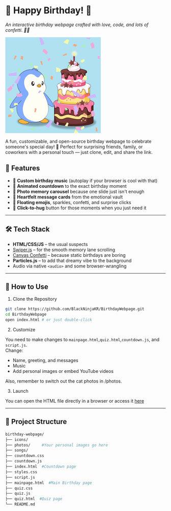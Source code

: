 # 🎂 Happy Birthday! 🎈

_An interactive birthday webpage crafted with love, code, and lots of confetti. 🎉🎉_

![Banner](icons/cake.gif)

A fun, customizable, and open-source birthday webpage to celebrate someone's special day! 🎂
Perfect for surprising friends, family, or coworkers with a personal touch — just clone, edit, and share the link.

## 🧁 Features

- 🎵 **Custom birthday music** (autoplay if your browser is cool with that)
- 🎉 **Animated countdown** to the exact birthday moment
- 📸 **Photo memory carousel** because one slide just isn't enough
- 💬 **Heartfelt message cards** from the emotional vault
- 🎈 **Floating emojis**, sparkles, confetti, and surprise clicks
- 💖 **Click-to-hug** button for those moments when you just need it

---
## 🛠️ Tech Stack

- **HTML/CSS/JS** – the usual suspects
- [Swiper.js](https://swiperjs.com/) – for the smooth memory lane scrolling
- [Canvas Confetti](https://github.com/catdad/canvas-confetti) – because static birthdays are boring
- **Particles.js** – to add that dreamy vibe to the background
- Audio via native `<audio>` and some browser-wrangling

---

## 🚀 How to Use

1. Clone the Repository

```bash
git clone https://github.com/BlackNinjaKR/BirthdayWebpage.git
cd BirthdayWebpage
open index.html # or just double-click
```

2. Customize

You need to make changes to `mainpage.html`,`quiz.html`,`countdown.js`, and `script.js`.  
Change:  
  
- Name, greeting, and messages  
- Music
- Add personal images or embed YouTube videos  

  
Also, remember to switch out the cat photos in /photos.  

3. Launch

You can open the HTML file directly in a browser or access it [here]()

---

## 📁 Project Structure

``` bash
birthday-webpage/
├── icons/
├── photos/     #Your personal images go here
├── songs/
├── countdown.css
├── countdown.js
├── index.html  #Countdown page
├── styles.css
├── script.js
├── mainpage.html  #Main Birthday page
├── quiz.css
├── quiz.js
├── quiz.html  #Quiz page
└── README.md
```